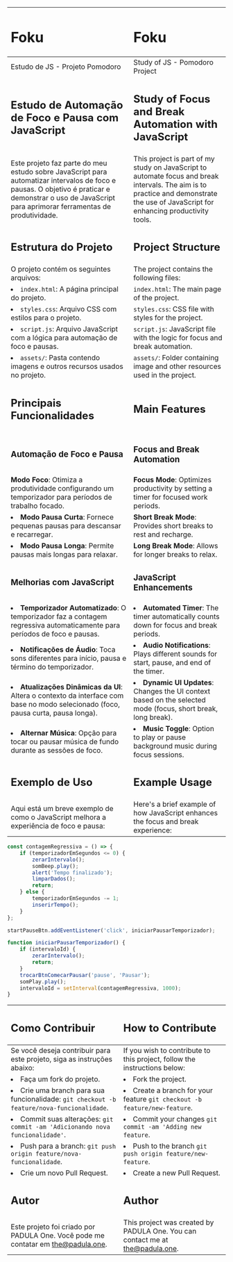 | <h1> Foku | <h1>Foku |
| :--- | :--- | 
| Estudo de JS - Projeto Pomodoro | Study of JS - Pomodoro Project|
| <h2>Estudo de Automação de Foco e Pausa com JavaScript |  <h2>Study of Focus and Break Automation with JavaScript |
| Este projeto faz parte do meu estudo sobre JavaScript para automatizar intervalos de foco e pausas. O objetivo é praticar e demonstrar o uso de JavaScript para aprimorar ferramentas de produtividade. | This project is part of my study on JavaScript to automate focus and break intervals. The aim is to practice and demonstrate the use of JavaScript for enhancing productivity tools. |
| <h2> Estrutura do Projeto | <h2> Project Structure | |
| O projeto contém os seguintes arquivos: | The project contains the following files: | |
| <li> `index.html`: A página principal do projeto. | `index.html`: The main page of the project. |
| <li> `styles.css`: Arquivo CSS com estilos para o projeto. | `styles.css`: CSS file with styles for the project. |
| <li> `script.js`: Arquivo JavaScript com a lógica para automação de foco e pausas. | `script.js`: JavaScript file with the logic for focus and break automation. |
| <li> `assets/`: Pasta contendo imagens e outros recursos usados no projeto. | `assets/`: Folder containing image and other resources used in the project. |
| <h2> Principais Funcionalidades | <h2> Main Features |
| <h3> Automação de Foco e Pausa | <h3> Focus and Break Automation |
| **Modo Foco**: Otimiza a produtividade configurando um temporizador para períodos de trabalho focado. | **Focus Mode**: Optimizes productivity by setting a timer for focused work periods. |
| <li> **Modo Pausa Curta**: Fornece pequenas pausas para descansar e recarregar. | **Short Break Mode**: Provides short breaks to rest and recharge. |
| <li> **Modo Pausa Longa**: Permite pausas mais longas para relaxar. | **Long Break Mode**: Allows for longer breaks to relax. |
| <h3> Melhorias com JavaScript | <h3> JavaScript Enhancements |
| <li> **Temporizador Automatizado**: O temporizador faz a contagem regressiva automaticamente para períodos de foco e pausas. | <li> **Automated Timer**: The timer automatically counts down for focus and break periods. |
| <li> **Notificações de Áudio**: Toca sons diferentes para início, pausa e término do temporizador. | <li> **Audio Notifications**: Plays different sounds for start, pause, and end of the timer. |
| <li> **Atualizações Dinâmicas da UI**: Altera o contexto da interface com base no modo selecionado (foco, pausa curta, pausa longa). | <li> **Dynamic UI Updates**: Changes the UI context based on the selected mode (focus, short break, long break). |
| <li> **Alternar Música**: Opção para tocar ou pausar música de fundo durante as sessões de foco. | <li> **Music Toggle**: Option to play or pause background music during focus sessions. |
| <h2> Exemplo de Uso | <h2> Example Usage |
| Aqui está um breve exemplo de como o JavaScript melhora a experiência de foco e pausa:  | Here's a brief example of how JavaScript enhances the focus and break experience: |
```javascript
const contagemRegressiva = () => {
    if (temporizadorEmSegundos <= 0) {
        zerarIntervalo();
        somBeep.play();
        alert('Tempo finalizado');
        limparDados();
        return;
    } else {
        temporizadorEmSegundos -= 1;
        inserirTempo();
    }
};

startPauseBtn.addEventListener('click', iniciarPausarTemporizador);

function iniciarPausarTemporizador() {
    if (intervaloId) {
        zerarIntervalo();
        return;
    }
    trocarBtnComecarPausar('pause', 'Pausar');
    somPlay.play();
    intervaloId = setInterval(contagemRegressiva, 1000);
}
```
| <h2> Como Contribuir | <h2> How to Contribute |
| :--- | :--- | 
| Se você deseja contribuir para este projeto, siga as instruções abaixo: | If you wish to contribute to this project, follow the instructions below:|
| <li> Faça um fork do projeto. | <li> Fork the project. |
| <li> Crie uma branch para sua funcionalidade: `git checkout -b feature/nova-funcionalidade`. | <li> Create a branch for your feature `git checkout -b feature/new-feature`. |
| <li> Commit suas alterações: `git commit -am 'Adicionando nova funcionalidade'`. | <li> Commit your changes `git commit -am 'Adding new feature`. |
| <li> Push para a branch: `git push origin feature/nova-funcionalidade`. | <li> Push to the branch `git push origin feature/new-feature`.
| <li> Crie um novo Pull Request. | <li> Create a new Pull Request. |
| <h2> Autor | <h2> Author |
| Este projeto foi criado por PADULA One. Você pode me contatar em [the@padula.one](<mailto:the@padula.one>). | This project was created by PADULA One. You can contact me at [the@padula.one](<mailto:the@padula.one>). |
